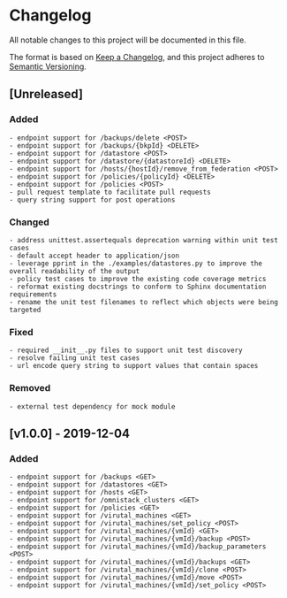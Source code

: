 
# Changelog
All notable changes to this project will be documented in this file.

The format is based on [Keep a Changelog](https://keepachangelog.com/en/1.0.0/),
and this project adheres to [Semantic Versioning](https://semver.org/spec/v2.0.0.html).

## [Unreleased] 

### Added
    - endpoint support for /backups/delete <POST>
    - endpoint support for /backups/{bkpId} <DELETE>
    - endpoint support for /datastore <POST>
    - endpoint support for /datastore/{datastoreId} <DELETE>
    - endpoint support for /hosts/{hostId}/remove_from_federation <POST>    
    - endpoint support for /policies/{policyId} <DELETE>
    - endpoint support for /policies <POST>
    - pull request template to facilitate pull requests
    - query string support for post operations

### Changed
    - address unittest.assertequals deprecation warning within unit test cases
    - default accept header to application/json
    - leverage pprint in the ./examples/datastores.py to improve the overall readability of the output
    - policy test cases to improve the existing code coverage metrics
    - reformat existing docstrings to conform to Sphinx documentation requirements
    - rename the unit test filenames to reflect which objects were being targeted

### Fixed
    - required __init__.py files to support unit test discovery
    - resolve failing unit test cases
    - url encode query string to support values that contain spaces

### Removed
    - external test dependency for mock module    

## [v1.0.0] - 2019-12-04

### Added
    - endpoint support for /backups <GET>
    - endpoint support for /datastores <GET>
    - endpoint support for /hosts <GET>
    - endpoint support for /omnistack_clusters <GET>
    - endpoint support for /policies <GET>
    - endpoint support for /virutal_machines <GET>
    - endpoint support for /virutal_machines/set_policy <POST>
    - endpoint support for /virutal_machines/{vmId} <GET>
    - endpoint support for /virutal_machines/{vmId}/backup <POST>
    - endpoint support for /virutal_machines/{vmId}/backup_parameters <POST>
    - endpoint support for /virutal_machines/{vmId}/backups <GET>
    - endpoint support for /virutal_machines/{vmId}/clone <POST>
    - endpoint support for /virutal_machines/{vmId}/move <POST>
    - endpoint support for /virutal_machines/{vmId}/set_policy <POST>
